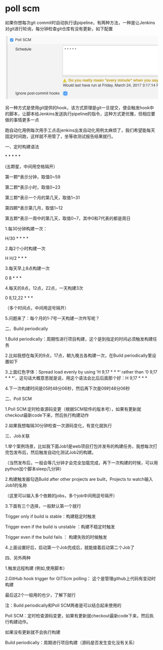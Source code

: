 # poll scm

如果你想每次git commit时自动执行该pipeline，有两种方法，一种是让Jenkins对git进行轮询，每分钟检查git仓库有没有更新，如下配置

![](/assets/importpollscm.png)

另一种方式是使用git提供的hook，该方式原理是git一旦提交，便会触发hook中的脚本，让脚本给Jenkins发送执行pipeline的指令，这种方式更优雅，但相应要做的事情更多一点

跑自动化用例每次用手工点击jenkins出发自动化用例太麻烦了，我们希望能每天固定时间跑，这样就不用管了，坐等收测试报告结果就行。

一、定时构建语法

\* \* \* \* \*

\(五颗星，中间用空格隔开）

第一颗\*表示分钟，取值0~59

第二颗\*表示小时，取值0~23

第三颗\*表示一个月的第几天，取值1~31

第四颗\*表示第几月，取值1~12

第五颗\*表示一周中的第几天，取值0~7，其中0和7代表的都是周日

1.每30分钟构建一次：

H/30 \* \* \* \*

2.每2个小时构建一次

H H/2 \* \* \*

3.每天早上8点构建一次

0 8 \* \* \*

4.每天的8点，12点，22点，一天构建3次

0 8,12,22 \* \* \*

（多个时间点，中间用逗号隔开）

5.问题来了：每个月的1-7号一天构建一次咋写呢？

二、Build periodically

1.Build periodically：周期性进行项目构建，这个是到指定的时间必须触发构建任务

2.比如我想在每天的9点，17点，朝九晚五各构建一次，在Build periodically里设置如下

3.上面红色字体：Spread load evenly by using ‘H 9,17 \* \* \*’ rather than ‘0 9,17 \* \* \*’，这句话大概意思就是说，用这个语法会比后后面那个好：H 9,17 \* \* \*

4.下一次构建时间是05时48分06秒，然后再下次是09时48分06秒

二、Poll SCM

1.Poll SCM:定时检查源码变更（根据SCM软件的版本号），如果有更新就checkout最新code下来，然后执行构建动作

2.如果我想每隔30分钟检查一次源码变化，有变化就执行

三、Job关联

1.举个案例场景，比如我下面Job1是web项目打包并发布的构建任务，我想每次打完包发布后，然后触发自动化测试Job2的构建。

（当然发布后，一般会等几分钟才会完全加载完成，再下一次构建的时候，可以用python加个脚本sleep几分钟）

2.构建触发器勾选Build after other projects are built，Projects to watch输入Job1的名称

（这里可以输入多个依赖的jobs，多个job中间用逗号隔开）

3.下面有三个选择，一般默认第一个就行

Trigger only if build is stable：构建稳定时触发

Trigger even if the build is unstable ：构建不稳定时触发

Trigger even if the build fails ： 构建失败的时候触发

4.上面设置好后，启动第一个Job完成后，就能接着启动第二个Job了

四、另外两种

1.触发远程构建 \(例如,使用脚本）

2.GitHub hook trigger for GITScm polling： 这个是管理github上代码有变动时构建

最后这2个一般用的也少，了解下就行

注：Build periodically和Poll SCM两者是可以结合起来使用的

Poll SCM：定时检查源码变更，如果有更新就checkout最新code下来，然后执行构建动作。



 如果没有更新就不会执行构建







Build periodically：周期进行项目构建（源码是否发生变化没有关系）

